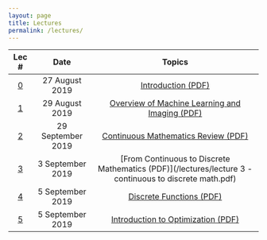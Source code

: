 ```yaml
---
layout: page
title: Lectures
permalink: /lectures/
---
```

| Lec #                       | Date         |  Topics             
|:---------------------------:|:------------:|:-------------------:
|[0](https://www.youtube.com/)|27 August 2019|[Introduction (PDF)](/lectures/lecture_0_introduction.pdf)
|[1](https://www.youtube.com/)|29 August 2019|[Overview of Machine Learning and Imaging (PDF)](/lectures/lecture_1_ML-Imaging_Summary_final.pdf)
|[2](https://www.youtube.com/)|29 September 2019|[Continuous Mathematics Review (PDF)](/lectures/lecture_2_math_continuous.pdf)
|[3](https://www.youtube.com/)|3 September 2019|[From Continuous to Discrete Mathematics (PDF)](/lectures/lecture 3 - continuous to discrete math.pdf)
|[4](https://www.youtube.com/)|5 September 2019|[Discrete Functions (PDF)](/lectures/lecture_4_math_discrete.pdf)
|[5](https://www.youtube.com/)|5 September 2019|[Introduction to Optimization (PDF)](/lectures/lecture_5_intro_optimization.pdf)

